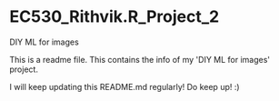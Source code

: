 # EC530_Rithvik.R_Project_2
DIY ML for images

This is a readme file.
This contains the info of my 'DIY ML for images' project.

I will keep updating this README.md regularly! Do keep up! :)
